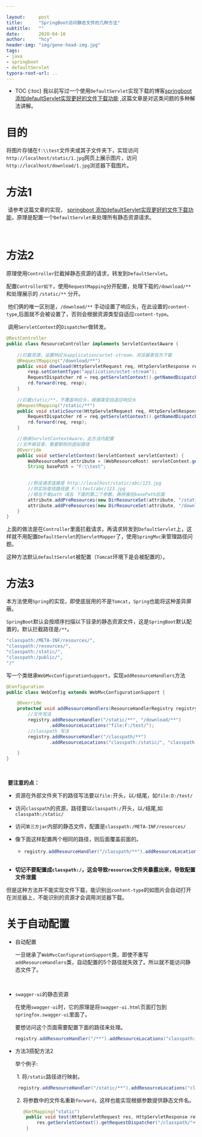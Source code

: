 ```yaml
---

layout:     post
title:      "SpringBoot访问静态文件的几种方法"
subtitle:   ""
date:       2020-04-10
author:     "hcy"
header-img: "img/gene-head-img.jpg"
tags:
- java
- springboot
- defaultServlet
typora-root-url: ..
---
```




* TOC
{:toc}
​        我以前写过一个使用`DefaultServlet`实现下载的博客[springboot 添加defaultServlet实现更好的文件下载功能](https://www.huangchaoyu.com/2019/10/15/springboot-%E6%B7%BB%E5%8A%A0defaultServlet%E5%AE%9E%E7%8E%B0%E6%9B%B4%E5%A5%BD%E7%9A%84%E6%96%87%E4%BB%B6%E4%B8%8B%E8%BD%BD%E5%8A%9F%E8%83%BD/) ,这篇文章是对这类问题的多种解法讲解。



# 目的

​         将图片存储在`f:\\test`文件夹或其子文件夹下，实现访问`http://localhost/static/1.jpg`网页上展示图片，访问`http://localhost/download/1.jpg`浏览器下载图片。



# 方法1

​        请参考这篇文章的实现， [springboot 添加defaultServlet实现更好的文件下载功能](https://www.huangchaoyu.com/2019/10/15/springboot-%E6%B7%BB%E5%8A%A0defaultServlet%E5%AE%9E%E7%8E%B0%E6%9B%B4%E5%A5%BD%E7%9A%84%E6%96%87%E4%BB%B6%E4%B8%8B%E8%BD%BD%E5%8A%9F%E8%83%BD/)，原理是配置一个`DefaultServlet`来处理所有静态资源请求。

​       

# 方法2

​    原理使用`Controller`拦截掉静态资源的请求，转发到`DefaultServlet`。

​    配置`Controller如下`，使用`RequestMapping`分开配置，处理下载的`/download/**` 和处理展示的 `/static/**` 分开。

​    他们俩的唯一区别是，`/download/**` 手动设置了响应头，在此设置的`content-type`,后面就不会被设置了，否则会根据资源类型自适应`content-type`。

​    调用`ServletContext`的`Dispatcher`做转发。

```java
@RestController
public class ResourceController implements ServletContextAware {
	
	//拦截资源，设置响应头application/octet-stream，浏览器表现为下载
    @RequestMapping("/download/**")
    public void download(HttpServletRequest req, HttpServletResponse resp) throws ServletException, IOException {
        resp.setContentType("application/octet-stream");
        RequestDispatcher rd = req.getServletContext().getNamedDispatcher("default");
        rd.forward(req, resp);
    }
	
	//拦截static/**，不覆盖响应头，根据类型自适应响应头
    @RequestMapping("/static/**")
    public void staticSource(HttpServletRequest req, HttpServletResponse resp) throws ServletException, IOException {
        RequestDispatcher rd = req.getServletContext().getNamedDispatcher("default");
        rd.forward(req, resp);
    }

    //继承ServletContextAware，此方法内配置
    //文件根目录，需要删除的虚拟路径
    @Override
    public void setServletContext(ServletContext servletContext) {
        WebResourceRoot attribute = (WebResourceRoot) servletContext.getAttribute(Globals.RESOURCES_ATTR);
        String basePath = "F:\\test";

        
        //假设请求连接是 http://localhost/static/abc/123.jpg
        //则实际查找路径是 F:\\test/abc/123.jpg
        //相当于拿path 减去 下面的第二个参数，再拼接在basePath后面
        attribute.addPreResources(new DirResourceSet(attribute, "/static", basePath, "/"));
        attribute.addPreResources(new DirResourceSet(attribute, "/download", basePath, "/"));
    }
}
```



​        上面的做法是在`Controller`里面拦截请求，再请求转发到`DefaultServlet`上，这样就不用配置`DefaultServlet`的`ServletMapper`了，使用`SpringMvc`来管理路径问题。

​        这种方法默认`defaultServlet`被配置（`Tomcat`环境下是会被配置的）。



# 方法3

​        本方法使用`Spring`的实现，即使底层用的不是`Tomcat`，`Spring`也能将这种差异屏蔽。

​        `SpringBoot`默认会按顺序扫描以下目录的静态资源文件，这是`SpringBoot`默认配置的，默认拦截路径是`/**`。

```java
"classpath:/META-INF/resources/",
"classpath:/resources/",
"classpath:/static/",
"classpath:/public/",
"/"
```



​        写一个类继承`WebMvcConfigurationSupport`，实现`addResourceHandlers`方法

```java
@Configuration
public class WebConfig extends WebMvcConfigurationSupport {

    @Override
    protected void addResourceHandlers(ResourceHandlerRegistry registry) {
        //文件写法
        registry.addResourceHandler("/static/**", "/download/**")
                .addResourceLocations("file:F:/test/");
        //classpath 写法
        registry.addResourceHandler("/classpath/**")
                .addResourceLocations("classpath:/static/", "classpath:/META-INF/resources/");

    }
}
```

​     

​        **要注意的点：**

- 资源在外部文件夹下的路径写法要以`file:`开头，以`/`结尾，如`file:D:/test/`

- 访问`classpath`的资源，路径要以`classpath:/`开头，以`/`结尾,如`classpath:/static/`

- 访问`第三方jar`内部的静态文件，配置是`classpath:/META-INF/resources/`

- 像下面这样配置两个相同的路径，则后面覆盖前面的。

  - ```java
    registry.addResourceHandler("/classpath/**").addResourceLocations("file:D:/test")
                                                                     registry.addResourceHandler("/classpath/**").addResourceLocations("file:E:/zz")
    ```

- **切记不要配置成`classpath:/`，这会导致`resources`文件夹暴露出来，导致配置文件泄露**



​        但是这种方法并不能实现文件下载，能识别出`content-type`的如图片会自动打开在浏览器上，不能识别的资源才会调用浏览器下载。



# 关于自动配置

- 自动配置

  ​       一旦继承了`WebMvcConfigurationSupport`类，即使不重写`addResourceHandlers`类，自动配置的5个路径就失效了。所以就不能访问静态文件了。

​       

- `swagger-ui`的静态资源

  ​     在使用`swagger-ui`时，它的原理是将`swagger-ui.html`页面打包到`springfox.swagger-ui`里面了。

  要想访问这个页面需要配置下面的路径来处理。

  ```java
  registry.addResourceHandler("/**").addResourceLocations("classpath:/META-INF/resources/");
  ```








- 方法3搭配方法2

  举个例子:

  ​		1. 将`/static`路径进行映射。

  ```java
   registry.addResourceHandler("/static/**").addResourceLocations("classpath:/static/");
  ```

  

  ​      2. 将参数中的文件名重新`forward`，这样也能实现根据参数提供静态文件名。

  ```java
     @GetMapping("static")
      public void test(HttpServletRequest res, HttpServletResponse resp, String fileName) throws ServletException, IOException {
          res.getServletContext().getRequestDispatcher("/classpath/"+fileName).forward(res, resp);
      }
  ```

  

  